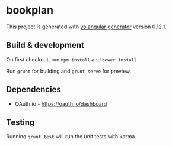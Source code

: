# bookplan

This project is generated with [yo angular generator](https://github.com/yeoman/generator-angular)
version 0.12.1.

## Build & development

On first checkout, run `npm install` and `bower install`

Run `grunt` for building and `grunt serve` for preview.

## Dependencies

- OAuth.io - https://oauth.io/dashboard

## Testing

Running `grunt test` will run the unit tests with karma.